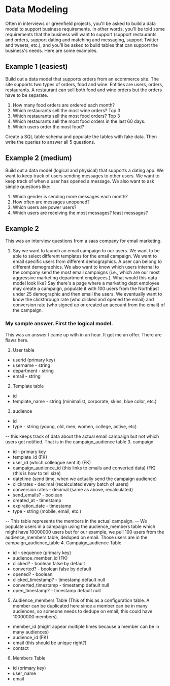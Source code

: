 # Data Modeling

Often in interviews or greenfield projects, you'll be asked to build a data model to support business requirements. In other words, you'll be told some requirements that the business will want to support (support restaurants and orders, support dating and matching and messaging, support Twitter and tweets, etc.), and you'll be asked to build tables that can support the business's needs. Here are some examples.

## Example 1 (easiest)

Build out a data model that supports orders from an ecommerce site. The site supports two types of orders, food and wine. Entities are users, orders, restaurants. A restaurant can sell both food and wine orders but the orders have to be separate.  

1. How many food orders are ordered each month?
2. Which restaurants sell the most wine orders? Top 3
3. Which restaurants sell the most food orders? Top 3
4. Which restaurants sell the most food orders in the last 60 days.
5. Which users order the most food?

Create a SQL table schema and populate the tables with fake data. Then write the queries to answer all 5 questions.

## Example 2 (medium)

Build out a data model (logical and physical) that supports a dating app. We want to keep track of users sending messages to other users. We want to keep track of when a user has opened a message. We also want to ask simple questions like:
1. Which gender is sending more messages each month?
2. How often are messages unopened?
3. Which users are power users?
4. Which users are receiving the most messages? least messages?

## Example 2

This was an interview questions from a saas company for email marketing.

1. Say we want to launch an email campaign to our users. We want to be able to select different templates for the email campaign. We want to email specific users from different demographics. A user can belong to different demographics. We also want to know which users internal to the company send the most email campaigns (i.e., which are our most aggressive marketing department employees.). What would this data model look like? Say there's a page where a marketing dept employee may create a campaign, populate it with 100 users from the NorthEast under 25 demographic and then email the users. We eventually want to know the clickthrough rate (who clicked and opened the email) and conversion rate (who signed up or created an account from the email) of the campaign.

### My sample answer. First the logical model.

This was an answer I came up with in an hour. It got me an offer. There are flaws here.

1. User table <this is the table that keeps track of employees launching campaigns>
- userid (primary key)
- username - string
- department - string
- email - string


2. Template table
- id
- template_name - string (minimalist, corporate, skies, blue color, etc.)

3. audience
- id
- type - string (young, old, men, women, college, active, etc)

-- this keeps track of data about the actual email campaign but not which users got notified. That is in the campaign_audience table
3. campaign
- id - primary key
- template_id (FK)
- user_id (which colleague sent it) (FK)
- campaign_audience_id (this links to emails and converted data) (FK) (this is how to tell size)
- datetime (send time, when we actually send the campaign audience)
- clickrates - decimal (recalculated every batch of users)
- conversion rates - decimal (same as above, recalculated)
- send_emails? - boolean
- created_at - timestamp
- expiration_date - timestamp
- type - string (mobile, email, etc.)

-- This table represents the members in the actual campaign. 
-- We populate users in a campaign using the audience_members table which might have 10000000 users but for our example, we pull 100 users from the audience_members table, deduped on email. Those users are in the campaign_audience_table
4. Campaign_audience Table
- id - sequence (primary key)
- audience_member_id (FK)
- clicked? - boolean false by default
- converted? - boolean false by default
- opened? - boolean
- clicked_timestamp? - timestamp default null
- converted_timestamp - timestamp default null
- open_timestamp? - timestamp default null

5. Audience_members Table (This of this as a configuration table. A member can be duplicated here since a member can be in many audiences, so someone needs to dedupe on email, this could have 10000000 members).
- member_id (might appear multiple times because a member can be in many audiences)
- audience_id (FK)
- email (this should be unique right?)
- contact

6. Members Table
- id (primary key)
- user_name
- email

